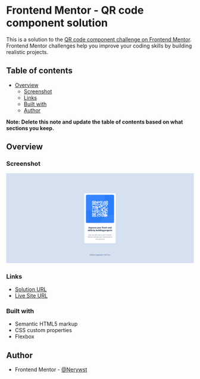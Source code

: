 # Frontend Mentor - QR code component solution

This is a solution to the [QR code component challenge on Frontend Mentor](https://www.frontendmentor.io/challenges/qr-code-component-iux_sIO_H). Frontend Mentor challenges help you improve your coding skills by building realistic projects. 

## Table of contents

- [Overview](#overview)
  - [Screenshot](#screenshot)
  - [Links](#links)
  - [Built with](#built-with)
  - [Author](#author)


**Note: Delete this note and update the table of contents based on what sections you keep.**

## Overview

### Screenshot

![](screenshot.png)

### Links

- [Solution URL](https://www.frontendmentor.io/solutions/qr-code-with-css-flexbox-fVneg1IDXL)
- [Live Site URL](https://nerywst.github.io/Desenvolvimento/qrcode/)

### Built with

- Semantic HTML5 markup
- CSS custom properties
- Flexbox

## Author

- Frontend Mentor - [@Nerywst](https://www.frontendmentor.io/profile/nerywst)